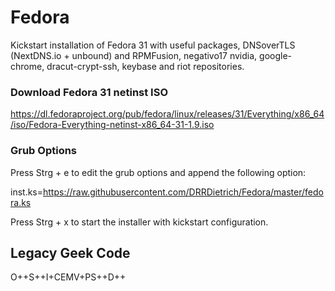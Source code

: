 # Fedora

Kickstart installation of Fedora 31 with useful packages, DNSoverTLS (NextDNS.io + unbound) and RPMFusion, negativo17 nvidia, google-chrome, dracut-crypt-ssh, keybase and riot repositories.

### Download Fedora 31 netinst ISO 

https://dl.fedoraproject.org/pub/fedora/linux/releases/31/Everything/x86_64/iso/Fedora-Everything-netinst-x86_64-31-1.9.iso

### Grub Options

Press Strg + e to edit the grub options and append the following option:

inst.ks=https://raw.githubusercontent.com/DRRDietrich/Fedora/master/fedora.ks

Press Strg + x to start the installer with kickstart configuration.

## Legacy Geek Code

O++S++I+CEMV+PS++D++
